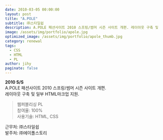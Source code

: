 ```yaml
---
date: 2010-03-05 00:00:00
layout: post
title: "A.POLE"
subtitle: ㈜스타일쉽
description: A.POLE 패션사이트 2010 스프링/썸머 시즌 사이트 개편. 레이아웃 구축 및 일부 HTML마크업 지원.
image: /assets/img/portfolio/apole.jpg
optimized_image: /assets/img/portfolio/apole_thumb.jpg
category: renewal
tags:
  - CSS
  - HTML
  - PL
author: jihy
paginate: false
---
```


**2010 S/S** <br>
A.POLE 패션사이트 2010 스프링/썸머 시즌 사이트 개편. <br>
레이아웃 구축 및 일부 HTML마크업 지원.

> 웹퍼블리싱 PL <br>
참여율: 100% <br>
사용기술: HTML, CSS

근무처: ㈜스타일쉽 <br>
발주처: ㈜에이폴스토리